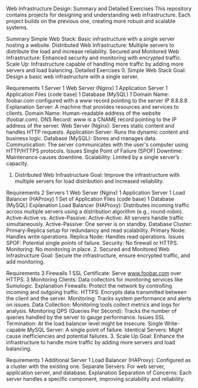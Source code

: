 Web Infrastructure Design: Summary and Detailed Exercises
This repository contains projects for designing and understanding web infrastructure. Each project builds on the previous one, creating more robust and scalable systems.

Summary
Simple Web Stack: Basic infrastructure with a single server hosting a website.
Distributed Web Infrastructure: Multiple servers to distribute the load and increase reliability.
Secured and Monitored Web Infrastructure: Enhanced security and monitoring with encrypted traffic.
Scale Up: Infrastructure capable of handling more traffic by adding more servers and load balancing.
Detailed Exercises
0. Simple Web Stack
Goal: Design a basic web infrastructure with a single server.

Requirements
1 Server
1 Web Server (Nginx)
1 Application Server
1 Application Files (code base)
1 Database (MySQL)
1 Domain Name: foobar.com configured with a www record pointing to the server IP 8.8.8.8
Explanation
Server: A machine that provides resources and services to clients.
Domain Name: Human-readable address of the website (foobar.com).
DNS Record: www is a CNAME record pointing to the IP address of the server.
Web Server (Nginx): Serves static content and handles HTTP requests.
Application Server: Runs the dynamic content and business logic.
Database (MySQL): Stores and manages data.
Communication: The server communicates with the user's computer using HTTP/HTTPS protocols.
Issues
Single Point of Failure (SPOF)
Downtime: Maintenance causes downtime.
Scalability: Limited by a single server’s capacity.
1. Distributed Web Infrastructure
Goal: Improve the infrastructure with multiple servers for load distribution and increased reliability.

Requirements
2 Servers
1 Web Server (Nginx)
1 Application Server
1 Load Balancer (HAProxy)
1 Set of Application Files (code base)
1 Database (MySQL)
Explanation
Load Balancer (HAProxy): Distributes incoming traffic across multiple servers using a distribution algorithm (e.g., round-robin).
Active-Active vs. Active-Passive:
Active-Active: All servers handle traffic simultaneously.
Active-Passive: One server is on standby.
Database Cluster: Primary-Replica setup for redundancy and read scalability.
Primary Node: Handles write operations.
Replica Node: Handles read operations.
Issues
SPOF: Potential single points of failure.
Security: No firewall or HTTPS.
Monitoring: No monitoring in place.
2. Secured and Monitored Web Infrastructure
Goal: Secure the infrastructure, ensure encrypted traffic, and add monitoring.

Requirements
3 Firewalls
1 SSL Certificate: Serve www.foobar.com over HTTPS.
3 Monitoring Clients: Data collectors for monitoring services like Sumologic.
Explanation
Firewalls: Protect the network by controlling incoming and outgoing traffic.
HTTPS: Encrypts data transmitted between the client and the server.
Monitoring: Tracks system performance and alerts on issues.
Data Collection: Monitoring tools collect metrics and logs for analysis.
Monitoring QPS (Queries Per Second): Tracks the number of queries handled by the server to gauge performance.
Issues
SSL Termination: At the load balancer level might be insecure.
Single Write-capable MySQL Server: A single point of failure.
Identical Servers: Might cause inefficiencies and potential failures.
3. Scale Up
Goal: Enhance the infrastructure to handle more traffic by adding more servers and load balancing.

Requirements
1 Additional Server
1 Load Balancer (HAProxy): Configured as a cluster with the existing one.
Separate Servers: For web server, application server, and database.
Explanation
Separation of Concerns: Each server handles a specific component, improving scalability and reliability.
